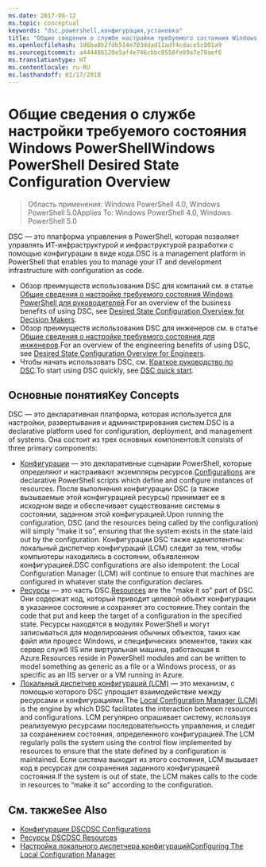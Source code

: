```yaml
---
ms.date: 2017-06-12
ms.topic: conceptual
keywords: "dsc,powershell,конфигурация,установка"
title: "Общие сведения о службе настройки требуемого состояния Windows PowerShell"
ms.openlocfilehash: 1d6ba0b2fdb514e703ddad11adf4cdace5c001a9
ms.sourcegitcommit: a444406120e5af4e746cbbc0558fe89a7e78aef6
ms.translationtype: HT
ms.contentlocale: ru-RU
ms.lasthandoff: 01/17/2018
---
```

# <a name="windows-powershell-desired-state-configuration-overview"></a><span data-ttu-id="ef409-103">Общие сведения о службе настройки требуемого состояния Windows PowerShell</span><span class="sxs-lookup"><span data-stu-id="ef409-103">Windows PowerShell Desired State Configuration Overview</span></span> 

> <span data-ttu-id="ef409-104">Область применения: Windows PowerShell 4.0, Windows PowerShell 5.0</span><span class="sxs-lookup"><span data-stu-id="ef409-104">Applies To: Windows PowerShell 4.0, Windows PowerShell 5.0</span></span>

<span data-ttu-id="ef409-105">DSC — это платформа управления в PowerShell, которая позволяет управлять ИТ-инфраструктурой и инфраструктурой разработки с помощью конфигурации в виде кода.</span><span class="sxs-lookup"><span data-stu-id="ef409-105">DSC is a management platform in PowerShell that enables you to manage your IT and development infrastructure with configuration as code.</span></span>

- <span data-ttu-id="ef409-106">Обзор преимуществ использования DSC для компаний см. в статье [Общие сведения о настройке требуемого состояния Windows PowerShell для руководителей](decisionMaker.md).</span><span class="sxs-lookup"><span data-stu-id="ef409-106">For an overview of the business benefits of using DSC, see [Desired State Configuration Overview for Decision Makers](decisionMaker.md).</span></span>
- <span data-ttu-id="ef409-107">Обзор преимуществ использования DSC для инженеров см. в статье [Общие сведения о настройке требуемого состояния для инженеров](DscForEngineers.md).</span><span class="sxs-lookup"><span data-stu-id="ef409-107">For an overview of the engineering benefits of using DSC, see [Desired State Configuration Overview for Engineers](DscForEngineers.md).</span></span>
- <span data-ttu-id="ef409-108">Чтобы начать использовать DSC, см. [Краткое руководство по DSC](quickStart.md).</span><span class="sxs-lookup"><span data-stu-id="ef409-108">To start using DSC quickly, see [DSC quick start](quickStart.md).</span></span>

## <a name="key-concepts"></a><span data-ttu-id="ef409-109">Основные понятия</span><span class="sxs-lookup"><span data-stu-id="ef409-109">Key Concepts</span></span>

<span data-ttu-id="ef409-110">DSC — это декларативная платформа, которая используется для настройки, развертывания и администрирования систем.</span><span class="sxs-lookup"><span data-stu-id="ef409-110">DSC is a declarative platform used for configuration, deployment, and management of systems.</span></span> <span data-ttu-id="ef409-111">Она состоит из трех основных компонентов:</span><span class="sxs-lookup"><span data-stu-id="ef409-111">It consists of three primary components:</span></span>

- <span data-ttu-id="ef409-112">[Конфигурации](configurations.md) — это декларативные сценарии PowerShell, которые определяют и настраивают экземпляры ресурсов.</span><span class="sxs-lookup"><span data-stu-id="ef409-112">[Configurations](configurations.md) are declarative PowerShell scripts which define and configure instances of resources.</span></span>
    <span data-ttu-id="ef409-113">После выполнения конфигурации DSC (а также вызываемые этой конфигурацией ресурсы) принимает ее в исходном виде и обеспечивает существование системы в состоянии, заданном этой конфигурацией.</span><span class="sxs-lookup"><span data-stu-id="ef409-113">Upon running the configuration, DSC (and the resources being called by the configuration) will simply “make it so”, ensuring that the system exists in the state laid out by the configuration.</span></span> 
    <span data-ttu-id="ef409-114">Конфигурации DSC также идемпотентны: локальный диспетчер конфигураций (LCM) следит за тем, чтобы компьютеры находились в состоянии, объявленном конфигурацией.</span><span class="sxs-lookup"><span data-stu-id="ef409-114">DSC configurations are also idempotent: the Local Configuration Manager (LCM) will continue to ensure that machines are configured in whatever state the configuration declares.</span></span>
- <span data-ttu-id="ef409-115">[Ресурсы](resources.md) — это часть DSC.</span><span class="sxs-lookup"><span data-stu-id="ef409-115">[Resources](resources.md) are the "make it so" part of DSC.</span></span> <span data-ttu-id="ef409-116">Они содержат код, который приводит целевой объект конфигурации в указанное состояние и сохраняет это состояние.</span><span class="sxs-lookup"><span data-stu-id="ef409-116">They contain the code that put and keep the target of a configuration in the specified state.</span></span> 
    <span data-ttu-id="ef409-117">Ресурсы находятся в модулях PowerShell и могут записываться для моделирования обычных объектов, таких как файл или процесс Windows, и специфических элементов, таких как сервер служб IIS или виртуальная машина, работающая в Azure.</span><span class="sxs-lookup"><span data-stu-id="ef409-117">Resources reside in PowerShell modules and can be written to model something as generic as a file or a Windows process, or as specific as an IIS server or a VM running in Azure.</span></span>
- <span data-ttu-id="ef409-118">[Локальный диспетчер конфигураций (LCM)](metaConfig.md) — это механизм, с помощью которого DSC упрощает взаимодействие между ресурсами и конфигурациями.</span><span class="sxs-lookup"><span data-stu-id="ef409-118">The [Local Configuration Manager (LCM)](metaConfig.md) is the engine by which DSC facilitates the interaction between resources and configurations.</span></span> 
    <span data-ttu-id="ef409-119">LCM регулярно опрашивает систему, используя реализуемую ресурсами последовательность управления, и следит за сохранением состояния, определенного конфигурацией.</span><span class="sxs-lookup"><span data-stu-id="ef409-119">The LCM regularly polls the system using the control flow implemented by resources to ensure that the state defined by a configuration is maintained.</span></span> 
    <span data-ttu-id="ef409-120">Если система выходит из этого состояния, LCM вызывает код в ресурсах для сохранения заданного конфигурацией состояния.</span><span class="sxs-lookup"><span data-stu-id="ef409-120">If the system is out of state, the LCM makes calls to the code in resources to “make it so” according to the configuration.</span></span> 

## <a name="see-also"></a><span data-ttu-id="ef409-121">См. также</span><span class="sxs-lookup"><span data-stu-id="ef409-121">See Also</span></span>

- [<span data-ttu-id="ef409-122">Конфигурации DSC</span><span class="sxs-lookup"><span data-stu-id="ef409-122">DSC Configurations</span></span>](configurations.md)
- [<span data-ttu-id="ef409-123">Ресурсы DSC</span><span class="sxs-lookup"><span data-stu-id="ef409-123">DSC Resources</span></span>](resources.md)
- [<span data-ttu-id="ef409-124">Настройка локального диспетчера конфигураций</span><span class="sxs-lookup"><span data-stu-id="ef409-124">Configuring The Local Configuration Manager</span></span>](metaConfig.md)

